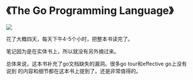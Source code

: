 # 《The Go Programming Language》

![](img/img/the_go_programming_language.jpg)

花了大概四天，每天下午4-5个小时，把整本书读完了。

笔记因为是在实体书上，所以就没有另外摘过来。

总体来说，这本书补充了go文档缺失的漏洞。很多go tour和effective go上没有说到
的内容和细节都在这本书上提到了。还是非常值得的。
